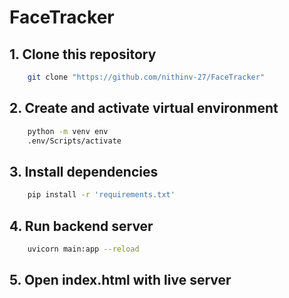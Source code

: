 # FaceTracker

## 1. Clone this repository

``` bash
    git clone "https://github.com/nithinv-27/FaceTracker"
```

## 2. Create and activate virtual environment

``` bash
    python -m venv env
    .env/Scripts/activate
```

## 3. Install dependencies

``` bash
    pip install -r 'requirements.txt'
```

## 4. Run backend server

``` bash
    uvicorn main:app --reload
```

## 5. Open index.html with live server
